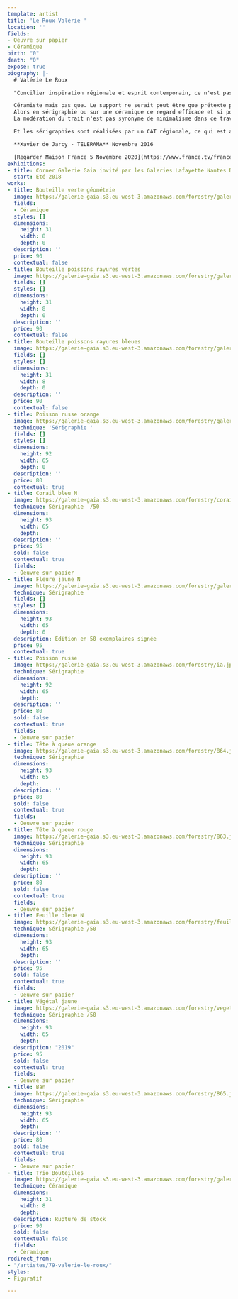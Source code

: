 ```yaml
---
template: artist
title: 'Le Roux Valérie '
location: ''
fields:
- Oeuvre sur papier
- Céramique
birth: "0"
death: "0"
expose: true
biography: |-
  # Valérie Le Roux

  "Concilier inspiration régionale et esprit contemporain, ce n'est pas si fréquent. Valérie Le Roux y parvient.

  Céramiste mais pas que. Le support ne serait peut être que prétexte pour installer un trait qui se lit aussi bien à plat que sur des volumes.
  Alors en sérigraphie ou sur une céramique ce regard efficace et si poétique sur notre bord de mer, vous permettra d'installer un bol d'air frais au-delà de notre belle Bretagne.
  La modération du trait n'est pas synonyme de minimalisme dans ce travail qui met la flore en mouvement.

  Et les sérigraphies sont réalisées par un CAT régionale, ce qui est aussi important pour Valérie Leroux

  **Xavier de Jarcy - TELERAMA** Novembre 2016

  [Regarder Maison France 5 Novembre 2020](https://www.france.tv/france-5/la-maison-france-5/2007295-concarneau.html "valerie leroux maison farnce 5")
exhibitions:
- title: Corner Galerie Gaia invité par les Galeries Lafayette Nantes Decré
  start: Eté 2018
works:
- title: Bouteille verte géométrie
  image: https://galerie-gaia.s3.eu-west-3.amazonaws.com/forestry/galerie-gaia-valerie-leroux-bouteille4.jpg
  fields:
  - Céramique
  styles: []
  dimensions:
    height: 31
    width: 8
    depth: 0
  description: ''
  price: 90
  contextual: false
- title: Bouteille poissons rayures vertes
  image: https://galerie-gaia.s3.eu-west-3.amazonaws.com/forestry/galerie-gaia-valerie-leroux-bouteille3.jpg
  fields: []
  styles: []
  dimensions:
    height: 31
    width: 8
    depth: 0
  description: ''
  price: 90
  contextual: false
- title: Bouteille poissons rayures bleues
  image: https://galerie-gaia.s3.eu-west-3.amazonaws.com/forestry/galerie-gaia-valerie-leroux-bouteille1.jpg
  fields: []
  styles: []
  dimensions:
    height: 31
    width: 8
    depth: 0
  description: ''
  price: 90
  contextual: false
- title: Poisson russe orange
  image: https://galerie-gaia.s3.eu-west-3.amazonaws.com/forestry/galerie-gaia-valerie-leroux-poisson-russe-orange.jpg
  technique: 'Sérigraphie '
  fields: []
  styles: []
  dimensions:
    height: 92
    width: 65
    depth: 0
  description: ''
  price: 80
  contextual: true
- title: Corail bleu N
  image: https://galerie-gaia.s3.eu-west-3.amazonaws.com/forestry/corail-bleu.jpg
  technique: Sérigraphie  /50
  dimensions:
    height: 93
    width: 65
    depth: 
  description: ''
  price: 95
  sold: false
  contextual: true
  fields:
  - Oeuvre sur papier
- title: Fleure jaune N
  image: https://galerie-gaia.s3.eu-west-3.amazonaws.com/forestry/galeriegaia_leroux_sans_92x65-5.jpg
  technique: Sérigraphie
  fields: []
  styles: []
  dimensions:
    height: 93
    width: 65
    depth: 0
  description: Edition en 50 exemplaires signée
  price: 95
  contextual: true
- title: Poisson russe
  image: https://galerie-gaia.s3.eu-west-3.amazonaws.com/forestry/ia.jpg
  technique: Sérigraphie
  dimensions:
    height: 92
    width: 65
    depth: 
  description: ''
  price: 80
  sold: false
  contextual: true
  fields:
  - Oeuvre sur papier
- title: Tête à queue orange
  image: https://galerie-gaia.s3.eu-west-3.amazonaws.com/forestry/864.jpg
  technique: Sérigraphie
  dimensions:
    height: 93
    width: 65
    depth: 
  description: ''
  price: 80
  sold: false
  contextual: true
  fields:
  - Oeuvre sur papier
- title: Tête à queue rouge
  image: https://galerie-gaia.s3.eu-west-3.amazonaws.com/forestry/863.jpg
  technique: Sérigraphie
  dimensions:
    height: 93
    width: 65
    depth: 
  description: ''
  price: 80
  sold: false
  contextual: true
  fields:
  - Oeuvre sur papier
- title: Feuille bleue N
  image: https://galerie-gaia.s3.eu-west-3.amazonaws.com/forestry/feuille-bleue.jpg
  technique: Sérigraphie /50
  dimensions:
    height: 93
    width: 65
    depth: 
  description: ''
  price: 95
  sold: false
  contextual: true
  fields:
  - Oeuvre sur papier
- title: Végétal jaune
  image: https://galerie-gaia.s3.eu-west-3.amazonaws.com/forestry/vegetal-jaune.jpg
  technique: Sérigraphie /50
  dimensions:
    height: 93
    width: 65
    depth: 
  description: "2019"
  price: 95
  sold: false
  contextual: true
  fields:
  - Oeuvre sur papier
- title: Ban
  image: https://galerie-gaia.s3.eu-west-3.amazonaws.com/forestry/865.jpg
  technique: Sérigraphie
  dimensions:
    height: 93
    width: 65
    depth: 
  description: ''
  price: 80
  sold: false
  contextual: true
  fields:
  - Oeuvre sur papier
- title: Trio Bouteilles
  image: https://galerie-gaia.s3.eu-west-3.amazonaws.com/forestry/galerie-gaia-valerie-leroux-3bouteille.jpg
  technique: Céramique
  dimensions:
    height: 31
    width: 8
    depth: 
  description: Rupture de stock
  price: 90
  sold: false
  contextual: false
  fields:
  - Céramique
redirect_from:
- "/artistes/79-valerie-le-roux/"
styles:
- Figuratif

---
```

